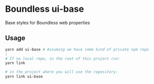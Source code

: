 # Boundless ui-base
Base styles for Boundless web properties

## Usage
```bash
yarn add ui-base # Assuming we have some kind of private npm repo
:
# If no local repo, in the root of this project run:
yarn link

# in the project where you will use the repository:
yarn link ui-base
```